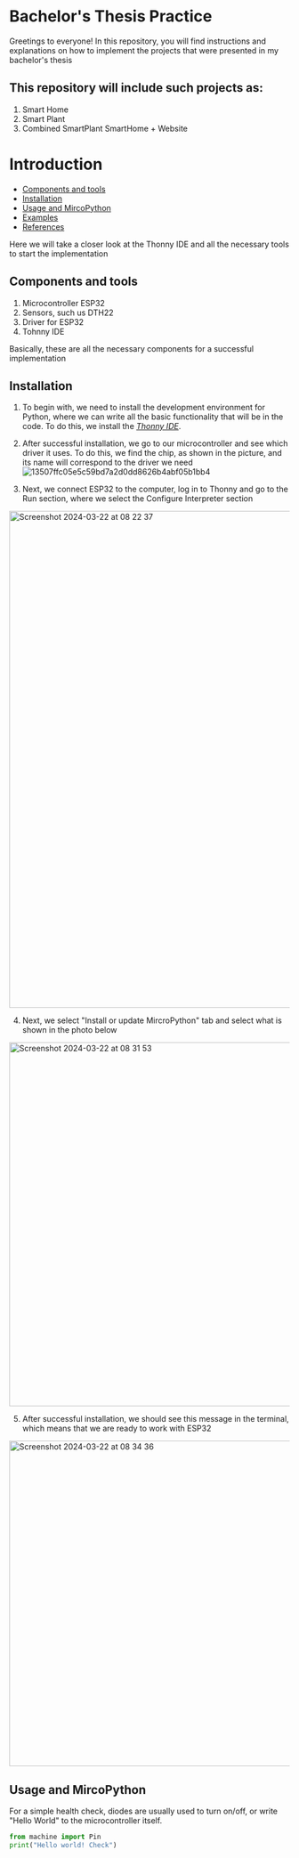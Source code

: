 # Bachelor's Thesis Practice
Greetings to everyone! In this repository, you will find instructions and explanations on how to implement the projects that were presented in my bachelor's thesis 
## This repository will include such projects as: 
1. Smart Home
2. Smart Plant
3. Combined SmartPlant SmartHome + Website

# Introduction

* [Components and tools](#components-and-tools)
* [Installation](#installation)
* [Usage and MircoPython](#Usage-and-MircoPython)
* [Examples](#examples)
* [References](#references)

Here we will take a closer look at the Thonny IDE and all the necessary tools to start the implementation

## Components and tools
1. Microcontroller ESP32
2. Sensors, such us DTH22
3. Driver for ESP32
4. Tohnny IDE

Basically, these are all the necessary components for a successful implementation

## Installation
1. To begin with, we need to install the development environment for Python, where we can write all the basic functionality that will be in the code. To do this, we install the [*Thonny IDE*](https://thonny.org/).

2. After successful installation, we go to our microcontroller and see which driver it uses. To do this, we find the chip, as shown in the picture, and its name will correspond to the driver we need
![13507ffc05e5c59bd7a2d0dd8626b4abf05b1bb4](https://github.com/BohTsR/BachThesis/assets/160582711/fa039be4-7348-40a0-ac09-ddadd442537d)

3. Next, we connect ESP32 to the computer, log in to Thonny and go to the Run section, where we select the Configure Interpreter section 
<img width="893" alt="Screenshot 2024-03-22 at 08 22 37" src="https://github.com/BohTsR/BachThesis/assets/160582711/6acef568-250a-47c7-9073-338abfd36240">


4. Next, we select "Install or update MircroPython" tab and select what is shown in the photo below 
<img width="654" alt="Screenshot 2024-03-22 at 08 31 53" src="https://github.com/BohTsR/BachThesis/assets/160582711/b46bdceb-c29d-4e7d-8994-80b382e6a9be">

5. After successful installation, we should see this message in the terminal, which means that we are ready to work with ESP32
<img width="585" alt="Screenshot 2024-03-22 at 08 34 36" src="https://github.com/BohTsR/BachThesis/assets/160582711/78d92adc-1b22-43fe-8aa5-e029acea22a4">

## Usage and MircoPython
For a simple health check, diodes are usually used to turn on/off, or write "Hello World" to the microcontroller itself.  
```python 
from machine import Pin
print("Hello world! Check")
```
